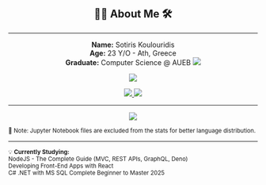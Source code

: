 <h2 align="center">👨‍💻 About Me 🛠️ </h2>

---
<p align="center">
  <strong> Name:</strong> Sotiris Koulouridis <br>
  <strong> Age:</strong> 23 Y/O - Ath, Greece <br>
  <strong> Graduate:</strong> Computer Science @ AUEB
  <a href="https://www.dept.aueb.gr/cs" target="_blank">
    <img src="https://img.shields.io/badge/computer--science-red?style=for-the-badge" />
  </a>
</p>

<p align="center">
  <a href="https://www.dept.aueb.gr/cs" target="_blank">
    <img src="https://img.shields.io/badge/computer--science-red?style=for-the-badge" />
  </a>
</p>

<p align="center">
  <a href="https://www.dept.aueb.gr/cs" target="_blank">
    <img src="https://img.shields.io/badge/computer--science-red?style=for-the-badge" />
  </a>
  <a href="https://www.linkedin.com/in/sotiriskoulouridis-2129a9334" target="_blank">
    <img src="https://img.shields.io/badge/LinkedIn-Connect-blue?style=for-the-badge&logo=linkedin&logoColor=white" />
  </a>
</p>




---

<p align="center">
  <img src="https://github-readme-stats.vercel.app/api/top-langs/?username=koulsotiris&langs_count=8&layout=compact&theme=dark&hide=Jupyter%20Notebook" />
</p>

<sub>📌 Note: Jupyter Notebook files are excluded from the stats for better language distribution.</sub>

---

<sub>
💡 <strong>Currently Studying:</strong><br>
NodeJS - The Complete Guide (MVC, REST APIs, GraphQL, Deno)<br>
Developing Front-End Apps with React<br>
C# .NET with MS SQL Complete Beginner to Master 2025
</sub>



  

